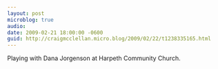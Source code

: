 ```yaml
---
layout: post
microblog: true
audio: 
date: 2009-02-21 18:00:00 -0600
guid: http://craigmcclellan.micro.blog/2009/02/22/t1238335165.html
---
```

Playing with Dana Jorgenson at Harpeth Community Church.
